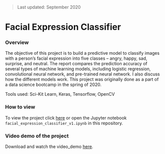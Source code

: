 > Last updated: September 2020

# Facial Expression Classifier

### Overview

The objective of this project is to build a predictive model to classify images with a person’s facial expression into five classes – angry, happy, sad, surprise, and neutral.  The report compares the prediction accuracy of several types of machine learning models, including logistic regression, convolutional neural network, and pre-trained neural network.  I also discuss how the different models work.  This project was originally done as a part of a data science bootcamp in the spring of 2020.

Tools used: Sci-Kit Learn, Keras, Tensorflow, OpenCV

### How to view

To view the project click [here](/facial_expression_classifier_v1.ipynb "here") or open the Jupyter notebook `facial_expression_classifier_v1.ipynb` in this repository.

### Video demo of the project

Download and watch the video_demo [here](/BS_FEC.mp4 "video_demo").
